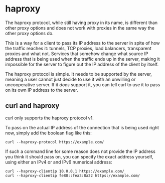 # haproxy

The haproxy protocol, while still having proxy in its name, is different than
other proxy options and does not work with proxies in the same way the other
proxy options do.

This is a way for a client to pass its IP address to the server in spite of
how the traffic reaches it: tunnels, TCP proxies, load balancers, transparent
proxies and what not. Services that somehow change what source IP address that
is being used when the traffic ends up in the server, making it impossible for
the server to figure out the IP address of the client by itself.

The haproxy protocol is simple. It needs to be supported by the server,
meaning a user cannot just decide to use it with an unwilling or uncooperative
server. If it *does* support it, you can tell curl to use it to pass on its
own IP address to the server.

## curl and haproxy

curl only supports the haproxy protocol v1.

To pass on the actual IP address of the connection that is being used right
now, simply add the boolean flag like this:

    curl --haproxy-protocol https://example.com/

If such a command line for some reason does not provide the IP address you
think it should pass on, you can specify the exact address yourself, using
either an IPv4 or and IPv6 numerical address:

    curl --haproxy-clientip 10.0.0.1 https://example.com/
    curl --haproxy-clientip fe80::fea3:8a22 https://example.com/
